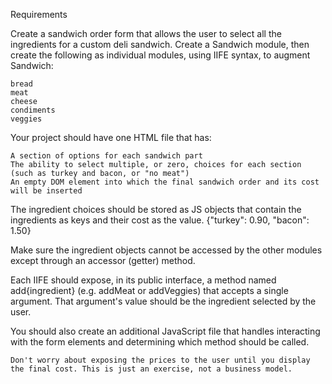 Requirements

Create a sandwich order form that allows the user to select all the ingredients for a custom deli sandwich. Create a Sandwich module, then create the following as individual modules, using IIFE syntax, to augment Sandwich:

    bread
    meat
    cheese
    condiments
    veggies

Your project should have one HTML file that has:

    A section of options for each sandwich part
    The ability to select multiple, or zero, choices for each section (such as turkey and bacon, or "no meat")
    An empty DOM element into which the final sandwich order and its cost will be inserted

The ingredient choices should be stored as JS objects that contain the ingredients as keys and their cost as the value. {"turkey": 0.90, "bacon": 1.50}

Make sure the ingredient objects cannot be accessed by the other modules except through an accessor (getter) method.

Each IIFE should expose, in its public interface, a method named add{ingredient} (e.g. addMeat or addVeggies) that accepts a single argument. That argument's value should be the ingredient selected by the user.

You should also create an additional JavaScript file that handles interacting with the form elements and determining which method should be called.

    Don't worry about exposing the prices to the user until you display the final cost. This is just an exercise, not a business model.
